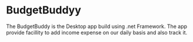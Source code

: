 # BudgetBuddyy
The BudgetBuddy is the Desktop app build using .net Framework. The app provide facillity to add income expense on our daily basis and also track it. 

